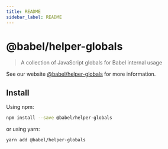 ```yaml
---
title: README
sidebar_label: README
---
```

# @babel/helper-globals

> A collection of JavaScript globals for Babel internal usage

See our website [@babel/helper-globals](https://babeljs.io/docs/babel-helper-globals) for more information.

## Install

Using npm:

```sh
npm install --save @babel/helper-globals
```

or using yarn:

```sh
yarn add @babel/helper-globals
```


